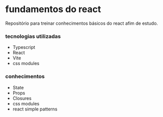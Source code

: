 # fundamentos do react

Repositório para treinar conhecimentos básicos do react afim de estudo.

### tecnologias utilizadas

- Typescript
- React
- Vite
- css modules


### conhecimentos

- State
- Props
- Closures
- css modules
- react simple patterns